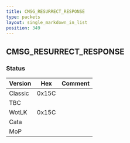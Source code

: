 ```yaml
---
title: CMSG_RESURRECT_RESPONSE
type: packets
layout: single_markdown_in_list
position: 349
---
```


## CMSG_RESURRECT_RESPONSE

### Status

Version    | Hex        | Comment
---------- | ---------- | ---------- 
Classic    | 0x15C      | 
TBC        |            | 
WotLK      | 0x15C      | 
Cata       |            | 
MoP        |            | 